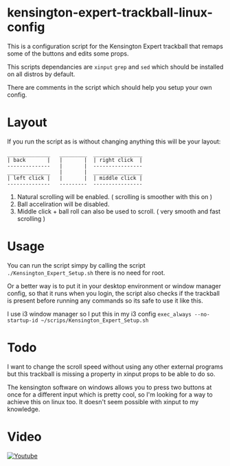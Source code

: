 # kensington-expert-trackball-linux-config

This is a configuration script for the Kensington Expert trackball that remaps some of the buttons and edits some props.

This scripts dependancies are `xinput` `grep` and `sed` which should be installed on all distros by default.

There are comments in the script which should help you setup your own config.

# Layout

If you run the script as is without changing anything this will be your layout:
```
______________   _________  ________________
| back       |   |       |  | right click  |
--------------   |       |  ----------------
______________   |       |  ________________
| left click |   |       |  | middle click |
--------------   ---------  ----------------

```
1. Natural scrolling will be enabled. ( scrolling is smoother with this on )
2. Ball acceliration will be disabled.
3. Middle click + ball roll can also be used to scroll. ( very smooth and fast scrolling )

# Usage
You can run the script simpy by calling the script `./Kensington_Expert_Setup.sh` there is no need for root.

Or a better way is to put it in your desktop environment or window manager config, so that it runs when you login, the script also checks if the trackball is present before running any commands so its safe to use it like this.

I use i3 window manager so I put this in my i3 config `exec_always --no-startup-id ~/scrips/Kensington_Expert_Setup.sh`

# Todo
I want to change the scroll speed without using any other external programs but this trackball is missing a property in xinput props to be able to do so.

The kensington software on windows allows you to press two buttons at once for a different input which is pretty cool, so I'm looking for a way to achieve this on linux too. It doesn't seem possible with xinput to my knowledge. 

# Video
[![Youtube](https://img.youtube.com/vi/hIAJ9Icq3KU/0.jpg)](https://www.youtube.com/watch?v=hIAJ9Icq3KU)
